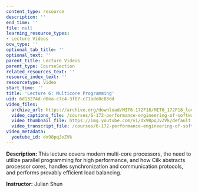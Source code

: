 ```yaml
---
content_type: resource
description: ''
end_time: ''
file: null
learning_resource_types:
- Lecture Videos
ocw_type: ''
optional_tab_title: ''
optional_text: ''
parent_title: Lecture Videos
parent_type: CourseSection
related_resources_text: ''
resource_index_text: ''
resourcetype: Video
start_time: ''
title: 'Lecture 6: Multicore Programming'
uid: 6d13274d-d0ea-c7c4-3f87-c71ade0c83dd
video_files:
  archive_url: https://archive.org/download/MIT6.172F18/MIT6_172F18_lecture_06_300k.mp4
  video_captions_file: /courses/6-172-performance-engineering-of-software-systems-fall-2018/ea314a908b7655189db1934d9a4726c1_dx98pqJvZVk.vtt
  video_thumbnail_file: https://img.youtube.com/vi/dx98pqJvZVk/default.jpg
  video_transcript_file: /courses/6-172-performance-engineering-of-software-systems-fall-2018/87088cc092c31570280cbeaf6b1759cf_dx98pqJvZVk.pdf
video_metadata:
  youtube_id: dx98pqJvZVk
---
```


**Description:** This lecture covers modern multi-core processors, the need to utilize parallel programming for high performance, and how Cilk abstracts processor cores, handles synchronization and communication protocols, and performs provably efficient load balancing.

**Instructor:** Julian Shun



